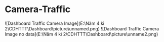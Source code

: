 # Camera-Traffic
![Dashboard Traffic Camera Image](E:\Năm 4 kì 2\CDHTTT\Dashboard\picture\unnamed.png)
![Dashboard Traffic Camera Image no data](E:\Năm 4 kì 2\CDHTTT\Dashboard\picture\unname2.png)

